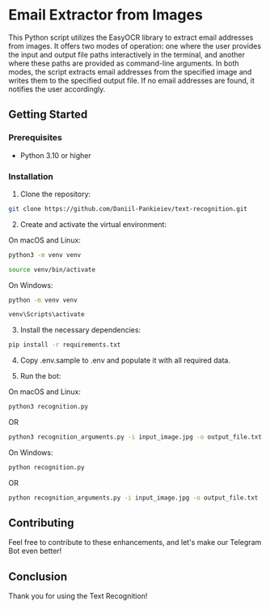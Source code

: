 # Email Extractor from Images
This Python script utilizes the EasyOCR library to extract email addresses from images. It offers two modes of operation: one where the user provides the input and output file paths interactively in the terminal, and another where these paths are provided as command-line arguments. In both modes, the script extracts email addresses from the specified image and writes them to the specified output file. If no email addresses are found, it notifies the user accordingly.
## Getting Started

### Prerequisites
- Python 3.10 or higher

### Installation

1. Clone the repository:

```bash
git clone https://github.com/Daniil-Pankieiev/text-recognition.git
```
2. Create and activate the virtual environment:

On macOS and Linux:
```bash
python3 -m venv venv
```
```bash
source venv/bin/activate
```
On Windows:
```bash
python -m venv venv
```
```bash
venv\Scripts\activate
```
3. Install the necessary dependencies:

```bash
pip install -r requirements.txt
```

4. Copy .env.sample to .env and populate it with all required data.

5. Run the bot:

On macOS and Linux:
```bash
python3 recognition.py
```
OR
```bash
python3 recognition_arguments.py -i input_image.jpg -o output_file.txt
```

On Windows:
```bash
python recognition.py
```
OR
```bash
python recognition_arguments.py -i input_image.jpg -o output_file.txt
```
## Contributing
Feel free to contribute to these enhancements, and let's make our Telegram Bot even better!
## Conclusion

Thank you for using the Text Recognition! 